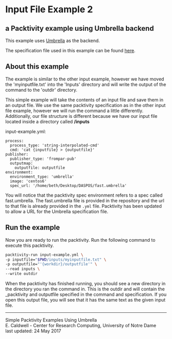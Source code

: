 # Input File Example 2
## a Packtivity example using Umbrella backend

This example uses [Umbrella](http://ccl.cse.nd.edu/software/manuals/umbrella.html) as the backend.

The specification file used in this example can be found [here](https://raw.githubusercontent.com/ecaldwe1/packtivity-with-umbrella-examples/master/fast.umbrella).

## About this example
The example is similar to the other input example, however we have moved the 'myinputfile.txt' into the 'Inputs' directory and will write the output of the command to the 'outdir' directory.

This simple example will take the contents of an input file and save them in an output file. We use the same packtivity specification as in the other input file example, however we will run the command a little differently. Additionally, our file structure is different because we have our input file located inside a directory called **/inputs**

input-example.yml:
```
process:
  process_type: 'string-interpolated-cmd'
  cmd: 'cat {inputfile} > {outputfile}'
publisher:
  publisher_type: 'frompar-pub'
  outputmap:
    outputfile: outputfile
environment:
  environment_type: 'umbrella'
  image: 'centos6'
  spec_url: '/home/beth/Desktop/DASPOS/fast.umbrella'
```
You will notice that the packtivity spec environment refers to a spec called fast.umbrella. The fast.umbrella file is provided in the repository and the url to that file is already provided in the `.yml` file. Packtivity has been updated to allow a URL for the Umbrella specification file.

## Run the example
Now you are ready to run the packtivity. Run the following command to execute this packtivity.
```bash
packtivity-run input-example.yml \
-p inputfile="$PWD/inputs/myinputfile.txt" \ 
-p outputfile="'{workdir}/outputfile'" \
--read inputs \
--write outdir
```
When the packtivity has finished running, you should see a new directory in the directory you ran the command in. This is the outdir and will contain the _packtivity and outputfile specified in the command and specification. If you open this output file, you will see that it has the same text as the given input file.


---
Simple Packtivity Examples Using Umbrella  
E. Caldwell - Center for Research Computing, University of Notre Dame  
last updated: 24 May 2017
